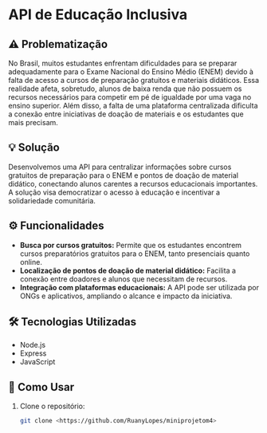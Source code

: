 # API de Educação Inclusiva

## ⚠️ Problematização  
No Brasil, muitos estudantes enfrentam dificuldades para se preparar adequadamente para o Exame Nacional do Ensino Médio (ENEM) devido à falta de acesso a cursos de preparação gratuitos e materiais didáticos. Essa realidade afeta, sobretudo, alunos de baixa renda que não possuem os recursos necessários para competir em pé de igualdade por uma vaga no ensino superior. Além disso, a falta de uma plataforma centralizada dificulta a conexão entre iniciativas de doação de materiais e os estudantes que mais precisam.  

## 💡 Solução  
Desenvolvemos uma API para centralizar informações sobre cursos gratuitos de preparação para o ENEM e pontos de doação de material didático, conectando alunos carentes a recursos educacionais importantes. A solução visa democratizar o acesso à educação e incentivar a solidariedade comunitária.  

## ⚙️ Funcionalidades  
- **Busca por cursos gratuitos:** Permite que os estudantes encontrem cursos preparatórios gratuitos para o ENEM, tanto presenciais quanto online.  
- **Localização de pontos de doação de material didático:** Facilita a conexão entre doadores e alunos que necessitam de recursos.  
- **Integração com plataformas educacionais:** A API pode ser utilizada por ONGs e aplicativos, ampliando o alcance e impacto da iniciativa.  

## 🛠️ Tecnologias Utilizadas  
- Node.js  
- Express  
- JavaScript  

## 📂 Como Usar  
1. Clone o repositório:  
   ```bash
   git clone <https://github.com/RuanyLopes/miniprojetom4>